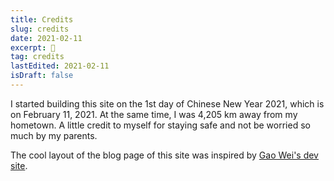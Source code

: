 ```yaml
---
title: Credits
slug: credits
date: 2021-02-11
excerpt: 🏮
tag: credits
lastEdited: 2021-02-11
isDraft: false
---
```


<!--
date must be: 2000-01-01
NOT: 2000-1-1 -->

<!-- https://www.gatsbyjs.com/blog/2017-07-19-creating-a-blog-with-gatsby/#writing-our-first-markdown-blog-post -->
<!-- https://github.com/gatsbyjs/gatsby/issues/3460 -->
<!-- https://mdxjs.com/getting-started#mdx -->

I started building this site on the 1st day of Chinese New Year 2021, which is on February 11, 2021. At the same time, I was 4,205 km away from my hometown. A little credit to myself for staying safe and not be worried so much by my parents.

The cool layout of the blog page of this site was inspired by [Gao Wei's dev site](https://aworkinprogress.dev/).
